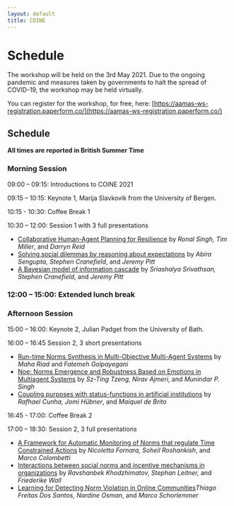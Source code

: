 ```yaml
---
layout: default
title: COINE
---
```


# Schedule

The workshop will be held on the 3rd May 2021. Due to the ongoing pandemic and measures taken by governments to halt the spread of COVID-19, the workshop may be held virtually.

You can register for the workshop, for free, here: [https://aamas-ws-registration.paperform.co/](https://aamas-ws-registration.paperform.co/)

## Schedule

<!--- *Note: All links redirect to the external paper or presentation respectively. Use the Ctrl button while clicking the link to open new tabs instead.* -->

**All times are reported in British Summer Time**

### Morning Session
09:00 – 09:15: Introductions to COINE 2021

09:15 – 10:15: Keynote 1, Marija Slavkovik from the University of Bergen.

10:15 - 10:30: Coffee Break 1

10:30 – 12:00: Session 1 with 3 full presentations
- [Collaborative Human-Agent Planning for Resilience](https://arxiv.org/abs/2104.14089) by *Ronal Singh, Tim Miller*, and *Darryn Reid*	
- [Solving social dilemmas by reasoning about expectations](https://github.com/coin-workshop/coine-2021-london/blob/aa5f0c24bafc2503090be853f87ca35b4bcb3096/papers/expectations.pdf) by *Abira Sengupta, Stephen Cranefield*, and *Jeremy Pitt*
- [A Bayesian model of information cascade](https://github.com/coin-workshop/coine-2021-london/blob/aa5f0c24bafc2503090be853f87ca35b4bcb3096/papers/A_Bayesian_model_of_information_cascades__COIN_Paper__review_.pdf) by *Sriashalya Srivathsan, Stephen Cranefield*, and *Jeremy Pitt*

### 12:00 – 15:00: Extended lunch break

### Afternoon Session
15:00 – 16:00: Keynote 2, Julian Padget from the University of Bath.

16:00 – 16:45 Session 2, 3 short presentations
- [Run-time Norms Synthesis in Multi-Objective Multi-Agent Systems](http://arxiv.org/abs/2105.00124) by *Maha Riad* and *Fatemeh Golpayegani*
- [Noe: Norms Emergence and Robustness Based on Emotions in Multiagent Systems](http://arxiv.org/abs/2104.15034) by *Sz-Ting Tzeng, Nirav Ajmeri*, and *Munindar P. Singh*
- [Coupling purposes with status-functions in artificial institutions](http://arxiv.org/abs/2105.00090) by *Rafhael Cunha, Jomi Hübner*, and *Maiquel de Brito*

16:45 - 17:00: Coffee Break 2

17:00 – 18:30: Session 2, 3 full presentations
- [A Framework for Automatic Monitoring of Norms that regulate Time Constrained Actions](https://github.com/coin-workshop/coine-2021-london/blob/aa5f0c24bafc2503090be853f87ca35b4bcb3096/papers/Fornara_COINE2021.pdf) by *Nicoletta Fornara, Soheil Roshankish*, and *Marco Colombetti*
- [Interactions between social norms and incentive mechanisms in organizations](https://arxiv.org/pdf/2102.12309.pdf) by *Ravshanbek Khodzhimatov, Stephan Leitner,* and *Friederike Wall*
- [Learning for Detecting Norm Violation in Online Communities](
https://arxiv.org/abs/2104.14911)*Thiago Freitas Dos Santos, Nardine Osman*, and *Marco Schorlemmer*
